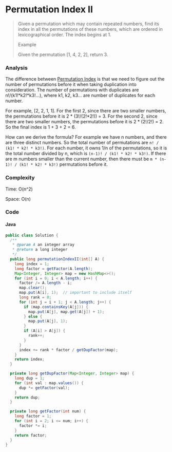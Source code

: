 # Permutation Index II
> Given a permutation which may contain repeated numbers, find its index in all the permutations of these numbers, which are ordered in lexicographical order. The index begins at 1.
>
> Example
>
> Given the permutation [1, 4, 2, 2], return 3.

### Analysis
The difference between [Permutation Index](permutation_index.md) is that we need to figure out the number of permutations before it when taking duplication into consideration. The number of permutations with duplicates are n!/(k1!*k2!*k3!...), where k1, k2, k3... are number of duplicates for each number.

For example, [2, 2, 1, 1]. For the first 2, since there are two smaller numbers, the permutations before it is 2 * (3!/(2!*2!)) = 3. For the second 2, since there are two smaller numbers, the permutations before it is 2 * (2!/2!) = 2. So the final index is 1 + 3 + 2 = 6.

How can we derive the formula? For example we have n numbers, and there are three distinct numbers. So the total number of permutations are `n! / (k1! * k2! * k3!)`. For each number, it owns 1/n of the permutations, so it is the total number divided by n, which is `(n-1)! / (k1! * k2! * k3!)`. If there are m numbers smaller than the current number, then there must be `m * (n-1)! / (k1! * k2! * k3!)` permutations before it.

### Complexity
Time: O(n^2)

Space: O(n)

### Code
#### Java
```java
public class Solution {
  /**
   * @param A an integer array
   * @return a long integer
   */
  public long permutationIndexII(int[] A) {
    long index = 1;
    long factor = getFactor(A.length);
    Map<Integer, Integer> map = new HashMap<>();
    for (int i = 0; i < A.length; i++) {
      factor /= A.length - i;
      map.clear();
      map.put(A[i], 1);  // important to include itself
      long rank = 0;
      for (int j = i + 1; j < A.length; j++) {
        if (map.containsKey(A[j])) {
          map.put(A[j], map.get(A[j]) + 1);
        } else {
          map.put(A[j], 1);
        }
        if (A[i] > A[j]) {
          rank++;
        }
      }
      index += rank * factor / getDupFactor(map);
    }
    return index;
  }

  private long getDupFactor(Map<Integer, Integer> map) {
    long dup = 1;
    for (int val : map.values()) {
      dup *= getFactor(val);
    }
    return dup;
  }

  private long getFactor(int num) {
    long factor = 1;
    for (int i = 2; i <= num; i++) {
      factor *= i;
    }
    return factor;
  }
}
```
